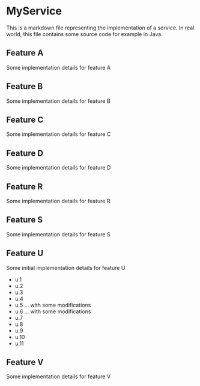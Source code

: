 MyService
=========

This is a markdown file representing
the implementation of a service.
In real world, this file contains some source
code for example in Java.

Feature A
---------

Some implementation details for feature A

Feature B
---------

Some implementation details for feature B

Feature C
---------

Some implementation details for feature C

Feature D
---------

Some implementation details for feature D

Feature R
---------

Some implementation details for feature R

Feature S
---------

Some implementation details for feature S

Feature U
---------

Some initial implementation details for feature U

- u.1
- u.2
- u.3
- u.4
- u.5 ... with some modifications
- u.6 ... with some modifications
- u.7
- u.8
- u.9
- u.10
- u.11

Feature V
---------

Some implementation details for feature V
